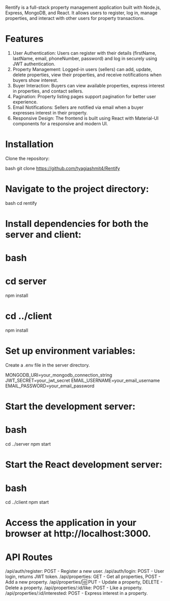 Rentify is a full-stack property management application built with Node.js, Express, MongoDB, and React. It allows users to register, log in, manage properties, and interact with other users for property transactions.

# Features
1. User Authentication: Users can register with their details (firstName, lastName, email, phoneNumber, password) and log in securely using JWT authentication.
2. Property Management: Logged-in users (sellers) can add, update, delete properties, view their properties, and receive notifications when buyers show interest.
3. Buyer Interaction: Buyers can view available properties, express interest in properties, and contact sellers.
4. Pagination: Property listing pages support pagination for better user experience.
5. Email Notifications: Sellers are notified via email when a buyer expresses interest in their property.
6. Responsive Design: The frontend is built using React with Material-UI components for a responsive and modern UI.

# Installation
Clone the repository:

bash
git clone https://github.com/tyagiashmit4/Rentify

# Navigate to the project directory:
bash
cd rentify

# Install dependencies for both the server and client:
# bash
# cd server
npm install
# cd ../client
npm install

# Set up environment variables:

Create a .env file in the server directory.

MONGODB_URI=your_mongodb_connection_string
JWT_SECRET=your_jwt_secret
EMAIL_USERNAME=your_email_username
EMAIL_PASSWORD=your_email_password

# Start the development server:

# bash
cd ../server
npm start

# Start the React development server:

# bash
cd ../client
npm start

# Access the application in your browser at http://localhost:3000.

# API Routes
/api/auth/register: POST - Register a new user.
/api/auth/login: POST - User login, returns JWT token.
/api/properties: GET - Get all properties, POST - Add a new property.
/api/properties/:id: PUT - Update a property, DELETE - Delete a property.
/api/properties/:id/like: POST - Like a property.
/api/properties/:id/interested: POST - Express interest in a property.
